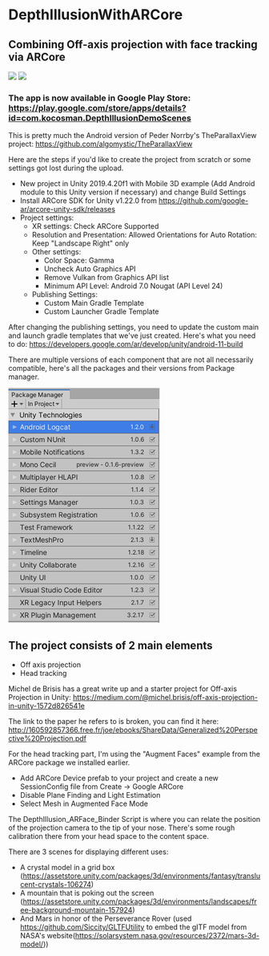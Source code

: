 # DepthIllusionWithARCore
## Combining Off-axis projection with face tracking via ARCore

<p float="left">
  <img src="https://github.com/kocosman/DepthIllusionWithARCore/blob/master/GIFS/Crystal_hand.gif" height="400" />
	<span>     </span>
  <img src="https://github.com/kocosman/DepthIllusionWithARCore/blob/master/GIFS/Mars_Face.gif" height="400" /> 
</p>

### The app is now available in Google Play Store:<br/>https://play.google.com/store/apps/details?id=com.kocosman.DepthIllusionDemoScenes

This is pretty much the Android version of Peder Norrby's TheParallaxView project:
https://github.com/algomystic/TheParallaxView

Here are the steps if you'd like to create the project from scratch or some settings got lost during the upload.
- New project in Unity 2019.4.20f1 with Mobile 3D example (Add Android module to this Unity version if necessary) and change Build Settings
- Install ARCore SDK for Unity v1.22.0 from https://github.com/google-ar/arcore-unity-sdk/releases
- Project settings: 
	- XR settings: Check ARCore Supported
	- Resolution and Presentation: Allowed Orientations for Auto Rotation: Keep "Landscape Right" only
	- Other settings: 
		- Color Space: Gamma
		- Uncheck Auto Graphics API
		- Remove Vulkan from Graphics API list
		- Minimum API Level: Android 7.0 Nougat (API Level 24)
	- Publishing Settings:
		- Custom Main Gradle Template
		- Custom Launcher Gradle Template

After changing the publishing settings, you need to update the custom main and launch gradle templates that we've just created. 
Here's what you need to do: https://developers.google.com/ar/develop/unity/android-11-build

There are multiple versions of each component that are not all necessarily compatible, here's all the packages and their versions from Package manager. 

![alt text](https://github.com/kocosman/DepthIllusionWithARCore/blob/master/GIFS/DepthIllusionARCore_PackageManager.png)

## The project consists of 2 main elements
- Off axis projection
- Head tracking

Michel de Brisis has a great write up and a starter project for Off-axis Projection in Unity: https://medium.com/@michel.brisis/off-axis-projection-in-unity-1572d826541e

The link to the paper he refers to is broken, you can find it here:
http://160592857366.free.fr/joe/ebooks/ShareData/Generalized%20Perspective%20Projection.pdf

For the head tracking part, I'm using the "Augment Faces" example from the ARCore package we installed earlier.

- Add ARCore Device prefab to your project and create a new SessionConfig file from Create -> Google ARCore
- Disable Plane Finding and Light Estimation
- Select Mesh in Augmented Face Mode

The DepthIllusion_ARFace_Binder Script is where you can relate the position of the projection camera to the tip of your nose. 
There's some rough calibration there from your head space to the content space. 

There are 3 scenes for displaying different uses:
- A crystal model in a grid box (https://assetstore.unity.com/packages/3d/environments/fantasy/translucent-crystals-106274)
- A mountain that is poking out the screen (https://assetstore.unity.com/packages/3d/environments/landscapes/free-background-mountain-157924)
- And Mars in honor of the Perseverance Rover (used https://github.com/Siccity/GLTFUtility to embed the gITF model from NASA's website(https://solarsystem.nasa.gov/resources/2372/mars-3d-model/))




